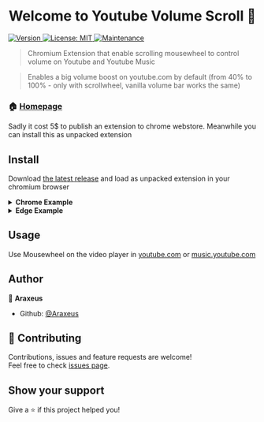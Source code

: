 <h1 align="center">Welcome to Youtube Volume Scroll 👋</h1>
<p>
  <a href="https://github.com/Araxeus/Youtube-Volume-Scroll/releases" target="_blank">
    <img alt="Version" src="https://img.shields.io/github/release/Araxeus/Youtube-Volume-Scroll.svg" />
    <!––-<img alt="Version" src="https://img.shields.io/badge/version-0.7.0-blue.svg?cacheSeconds=2592000" />
  </a>
  <a href="https://github.com/Araxeus/Youtube-Volume-Scroll/blob/main/LICENSE" target="_blank">
    <img alt="License: MIT" src="https://img.shields.io/badge/License-MIT-yellow.svg" />
  </a>
   <a href="https://github.com/Araxeus/custom-electron-prompt" target="_blank">
    <img alt="Maintenance" src="https://img.shields.io/badge/Maintained%3F-yes-green.svg" />
  </a>
</p>

>  Chromium Extension that enable scrolling mousewheel to control volume on Youtube and Youtube Music
 
>  Enables a big volume boost on youtube.com by default (from 40% to 100% - only with scrollwheel, vanilla volume bar works the same)

### 🏠 [Homepage](https://github.com/Araxeus/Youtube-Volume-Scroll#welcome-to-youtube-volume-scroll-)

Sadly it cost 5$ to publish an extension to chrome webstore.
Meanwhile you can install this as unpacked extension

## Install

Download [the latest release](https://github.com/Araxeus/Youtube-Volume-Scroll/releases) and load as unpacked extension in your chromium browser

 <details>
<summary><b>Chrome Example</b></summary>

![ChromeUnpacked](images/ChromeUnpacked.png)
</details>

 <details>
  <summary><b>Edge Example</b></summary>

![EdgeUnpacked](images/EdgeUnpacked.png)
</details>


## Usage

Use Mousewheel on the video player in [youtube.com](youtube.com) or [music.youtube.com](music.youtube.com)

## Author

👤 **Araxeus**

* Github: [@Araxeus](https://github.com/Araxeus)

## 🤝 Contributing

Contributions, issues and feature requests are welcome!<br />Feel free to check [issues page](https://github.com/Araxeus/Youtube-Volume-Scroll/issues). 

## Show your support

Give a ⭐️ if this project helped you!
